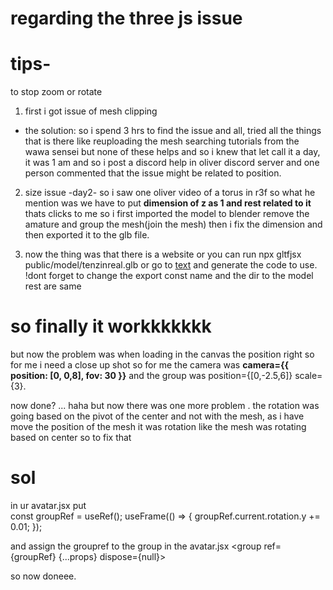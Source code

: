 # regarding the three js issue

# tips-
to stop zoom or rotate <OrbitControls enableZoom={false} enableRotate={false} />
1. first i got issue of mesh clipping
- the solution:
so i spend 3 hrs to find the issue and all, tried all the things that is there
like reuploading the mesh searching tutorials from the wawa sensei but none of these
helps and so i knew that let call it a day, it was 1 am and so i post a discord help in oliver discord server and one person commented that the issue might be related to position.
2. size issue 
-day2- so i saw one oliver video of a torus in r3f so what he mention was we have to 
put <b>dimension of z as 1 and rest related to it </b> thats clicks to me so i first imported the model to blender remove the amature and group the mesh(join the mesh) then i fix the dimension and then exported it to the glb file. 

3. now the thing was that there is a website or you can run npx gltfjsx public/model/tenzinreal.glb or go to [text](https://gltf.pmnd.rs/) and generate the code to use.
!dont forget to change the export const name and the dir to the model rest are same
# so finally it workkkkkkk

but now the problem was when loading in the canvas the position right so for me i need a close up shot so for me the camera was <b>camera={{ position: [0, 0,8], fov: 30 }}</b> and the group was position={[0,-2.5,6]} scale={3}. 

now done? ... haha but now there was one more problem . the rotation was going based on the pivot of the center and not with the mesh, as i have move the position of the mesh it was rotation like the mesh was rotating based on center so to
fix that
# sol 
in ur avatar.jsx put  
const groupRef = useRef();
  useFrame(() => {
    groupRef.current.rotation.y += 0.01;
  });

and assign the groupref to the group in the avatar.jsx 
  <group ref={groupRef} {...props} dispose={null}>

  so now doneee.


